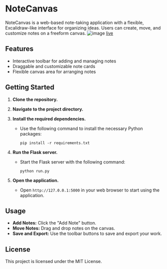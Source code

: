 # NoteCanvas

NoteCanvas is a web-based note-taking application with a flexible, Excalidraw-like interface for organizing ideas. Users can create, move, and customize notes on a freeform canvas.
![image](https://github.com/user-attachments/assets/59dba0a8-07bf-4b95-b4fe-7927d0dd1965)
[live](https://noteapp001.onrender.com/)
## Features

- Interactive toolbar for adding and managing notes
- Draggable and customizable note cards
- Flexible canvas area for arranging notes

## Getting Started

1. **Clone the repository.**

2. **Navigate to the project directory.**

3. **Install the required dependencies.**
   
   - Use the following command to install the necessary Python packages:
     ```
     pip install -r requirements.txt
     ```

4. **Run the Flask server.**

   - Start the Flask server with the following command:
     ```
     python run.py
     ```

5. **Open the application.**

   - Open `http://127.0.0.1:5000` in your web browser to start using the application.

## Usage

- **Add Notes:** Click the "Add Note" button.
- **Move Notes:** Drag and drop notes on the canvas.
- **Save and Export:** Use the toolbar buttons to save and export your work.


## License

This project is licensed under the MIT License.
